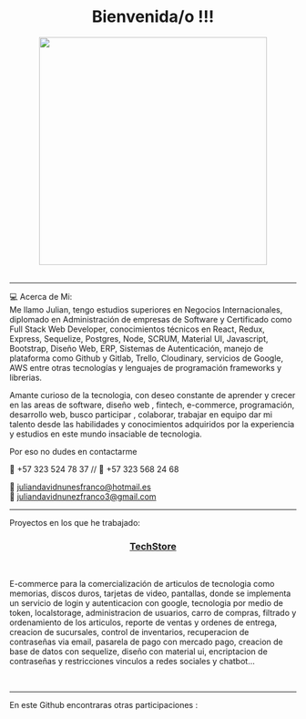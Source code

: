 <h1 align="center">Bienvenida/o !!! </h1>
<div align="center"><img src="https://media.giphy.com/media/3E48NwF80jea4a1vb4/giphy-downsized-large.gif"  height="400"/></div>
</br>
<hr/>
<p>💻 Acerca de Mi: <br/>
Me llamo Julian, tengo estudios superiores en Negocios Internacionales, diplomado en Administración de empresas de Software y Certificado como Full Stack Web Developer, conocimientos técnicos en React, Redux, Express, Sequelize, Postgres, Node, SCRUM, Material UI, Javascript, Bootstrap, Diseño Web, ERP, Sistemas de Autenticación, manejo de plataforma como Github y Gitlab, Trello, Cloudinary, servicios de Google, AWS entre otras tecnologías y lenguajes de programación frameworks y librerias. 

Amante curioso de la tecnologia, con deseo constante de aprender y crecer en las areas de software, diseño web , fintech, e-commerce, programación, desarrollo web, busco participar , colaborar, trabajar en equipo dar mi talento desde las habilidades y conocimientos adquiridos por la experiencia y estudios en este mundo insaciable de tecnologia.

Por eso no dudes en contactarme 

 📲 +57 323 524 78 37 // 📲 +57 323 568 24 68

📩 juliandavidnunesfranco@hotmail.es <br/>
📩 juliandavidnunezfranco3@gmail.com</p>

<hr/>
<p> Proyectos en los que he trabajado: </p> 
<h3 align="center"><a href="https://techstore-ruby.vercel.app/" target="blank"> TechStore </a></h3><br/>
<p>E-commerce para la comercialización de articulos de tecnologia como memorias, discos duros, tarjetas de video, pantallas, donde se implementa un servicio de login y autenticacion con google, tecnologia por medio de token, localstorage, administracion de usuarios, carro de compras, filtrado y ordenamiento de los articulos, reporte de ventas y ordenes de entrega, creacion de sucursales, control de inventarios, recuperacion de contraseñas via email, pasarela de pago con mercado pago, creacion de base de datos con sequelize, diseño con material ui, encriptacion de contraseñas y restricciones vinculos a redes sociales y chatbot...</p><br/>
<hr/>
<p>En este Github encontraras otras participaciones : </p> <br/>

